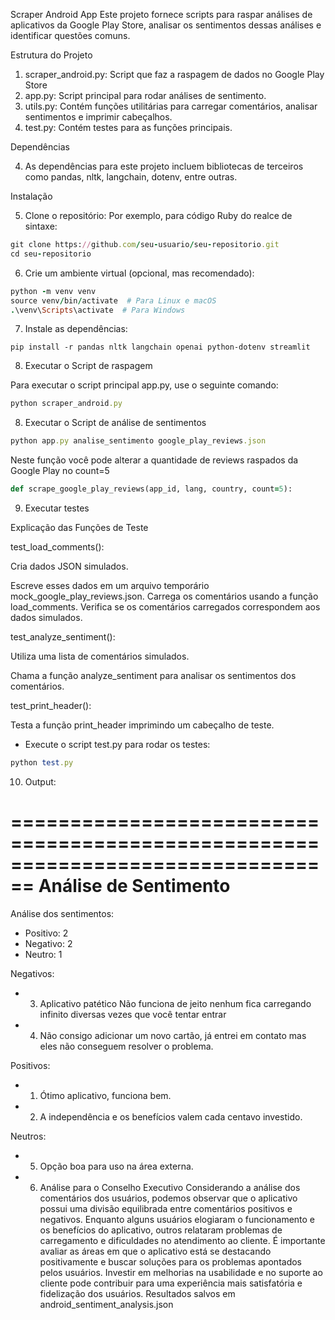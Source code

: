 Scraper Android App
Este projeto fornece scripts para raspar análises de aplicativos da Google Play Store, analisar os sentimentos dessas análises e identificar questões comuns.

Estrutura do Projeto

1. scraper_android.py: Script que faz a raspagem de dados no Google Play Store
2. app.py: Script principal para rodar análises de sentimento.
3. utils.py: Contém funções utilitárias para carregar comentários, analisar sentimentos e imprimir cabeçalhos.
4. test.py: Contém testes para as funções principais.

Dependências

4. As dependências para este projeto incluem bibliotecas de terceiros como pandas, nltk, langchain, dotenv, entre outras.

Instalação

5. Clone o repositório:
Por exemplo, para código Ruby do realce de sintaxe:

```ruby
git clone https://github.com/seu-usuario/seu-repositorio.git
cd seu-repositorio
```

6. Crie um ambiente virtual (opcional, mas recomendado):

```ruby
python -m venv venv
source venv/bin/activate  # Para Linux e macOS
.\venv\Scripts\activate  # Para Windows
```

7. Instale as dependências:

```
pip install -r pandas nltk langchain openai python-dotenv streamlit 
```

8. Executar o Script de raspagem

Para executar o script principal app.py, use o seguinte comando:

```ruby
python scraper_android.py
```

8. Executar o Script de análise de sentimentos

```ruby
python app.py analise_sentimento google_play_reviews.json
```

Neste função você pode alterar a quantidade de reviews raspados da Google Play no count=5

```ruby
def scrape_google_play_reviews(app_id, lang, country, count=5):
```

9. Executar testes

Explicação das Funções de Teste

test_load_comments():

Cria dados JSON simulados.

Escreve esses dados em um arquivo temporário mock_google_play_reviews.json.
Carrega os comentários usando a função load_comments.
Verifica se os comentários carregados correspondem aos dados simulados.

test_analyze_sentiment():

Utiliza uma lista de comentários simulados.

Chama a função analyze_sentiment para analisar os sentimentos dos comentários.

test_print_header():

Testa a função print_header imprimindo um cabeçalho de teste.

- Execute o script test.py para rodar os testes:

```ruby
python test.py
```

10. Output:

================================================================================
Análise de Sentimento
================================================================================

Análise dos sentimentos:
- Positivo: 2
- Negativo: 2
- Neutro: 1

Negativos:
- 3. Aplicativo patético Não funciona de jeito nenhum fica carregando infinito diversas vezes que você tentar entrar
- 4. Não consigo adicionar um novo cartão, já entrei em contato mas eles não conseguem resolver o problema.

Positivos:
- 1. Ótimo aplicativo, funciona bem.
- 2. A independência e os benefícios valem cada centavo investido.

Neutros:
- 5. Opção boa para uso na área externa.

- 6. Análise para o Conselho Executivo
Considerando a análise dos comentários dos usuários, podemos observar que o aplicativo possui uma divisão equilibrada entre comentários positivos e negativos. Enquanto alguns usuários elogiaram o funcionamento e os benefícios do aplicativo, outros relataram problemas de carregamento e dificuldades no atendimento ao cliente. É importante avaliar as áreas em que o aplicativo está se destacando positivamente e buscar soluções para os problemas apontados pelos usuários. Investir em melhorias na usabilidade e no suporte ao cliente pode contribuir para uma experiência mais satisfatória e fidelização dos usuários.
Resultados salvos em android_sentiment_analysis.json
